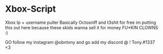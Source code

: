 # Xbox-Script
Xbox Ip + username puller Basically Octosniff and t3shit for free 
im putting this out here because these skids wanna sell it for money FU*KIN CLOWNS :)

GO follow my instagram @obntxny 
and go add my discord @ ! Tony.#1337
 <3
